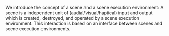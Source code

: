 We introduce the concept of a scene and a scene execution environment:
A scene is a independent unit of (audial/visual/haptical) input and output which is created, destroyed, and operated by a scene execution environment.
This interaction is based on an interface between scenes and scene execution environments.